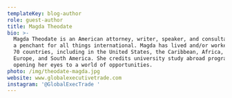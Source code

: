 ```yaml
---
templateKey: blog-author
role: guest-author
title: Magda Theodate
bio: >-
  Magda Theodate is an American attorney, writer, speaker, and consultant, with
  a penchant for all things international. Magda has lived and/or worked in over
  70 countries, including in the United States, the Caribbean, Africa, Asia,
  Europe, and South America. She credits university study abroad programs for
  opening her eyes to a world of opportunities.
photo: /img/theodate-magda.jpg
website: www.globalexecutivetrade.com
instagram: '@GlobalExecTrade '
---
```


